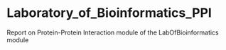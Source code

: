 # Laboratory_of_Bioinformatics_PPI
Report on Protein-Protein Interaction module of the LabOfBioinformatics module
